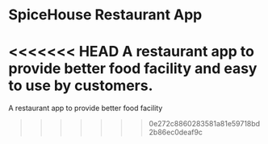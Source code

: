 # SpiceHouse Restaurant App
<<<<<<< HEAD
A restaurant app to provide better food facility and easy to use by customers.
=======
A restaurant app to provide better food facility
>>>>>>> 0e272c8860283581a81e59718bd2b86ec0deaf9c
